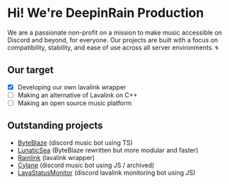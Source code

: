 # Hi! We're DeepinRain Production

We are a passionate non-profit on a mission to make music accessible on Discord and beyond, for everyone. Our projects are built with a focus on compatibility, stability, and ease of use across all server environments. 🌀

## Our target

- [x] Developing our own lavalink wrapper
- [ ] Making an alternative of Lavalink on C++
- [ ] Making an open source music platform

## Outstanding projects

- [ByteBlaze](https://github.com/RainyXeon/ByteBlaze) (discord music bot using TS)
- [LunaticSea](https://github.com/LunaticSea) (ByteBlaze rewritten but more modular and faster)
- [Rainlink](https://github.com/RainyXeon/Rainlink) (lavalink wrapper)
- [Cylane](https://github.com/RainyXeon/Cylane) (discord music bot using JS / archived)
- [LavaStatusMonitor](https://github.com/RainyXeon/LavaStatusMonitor) (discord lavalink monitoring bot using JS)
